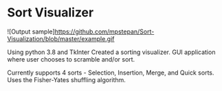 # Sort Visualizer

 
![Output sample]https://github.com/mpstepan/Sort-Visualization/blob/master/example.gif

Using python 3.8 and TkInter
Created a sorting visualizer. GUI application where user chooses to scramble and/or sort. 

Currently supports 4 sorts - Selection, Insertion, Merge, and Quick sorts. 
Uses the Fisher-Yates shuffling algorithm. 
